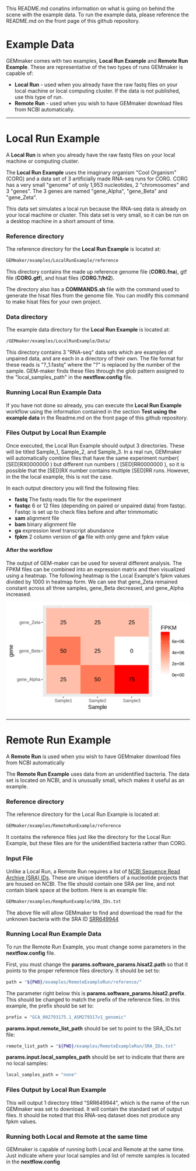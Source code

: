 This README.md conatins information on what is going on behind the scene with the example data. To run the example data, please reference the README.md on the front page of this github repository.


# Example Data

GEMmaker comes with two examples, **Local Run Example** and **Remote Run Example**. These are representative of the two types of runs GEMmaker is capable of:
* **Local Run** - used when you already have the raw fastq files on your local machine or local computing cluster. If the data is not published, use this type of run.
* **Remote Run** - used when you wish to have GEMmaker download files from NCBI automatically.

---

# Local Run Example
A **Local Run** is when you already have the raw fastq files on your local machine or computing cluster.

The **Local Run Example** uses the imaginary organism "Cool Organism" (CORG) and a data set of 3 artificially made RNA-seq runs for CORG. CORG has a very small "genome" of only 1,953 nucleotides, 2 "chromosomes" and 3 "genes". The 3 genes are named "gene\_Alpha", "gene\_Beta" and "gene\_Zeta".

This data set simulates a local run because the RNA-seq data is already on your local machine or cluster. This data set is very small, so it can be run on a desktop machine in a short amount of time.

### Reference directory
The reference directory for the **Local Run Example** is located at:
```bash
GEMmaker/examples/LocalRunExample/reference
```
This directory contains the made up reference genome file (**CORG.fna**), gtf file (**CORG.gtf**), and hisat files (**CORG.?/ht2**).

The directory also has a **COMMANDS.sh** file with the command used to generate the hisat files from the genome file. You can modify this command to make hisat files for your own project.

### Data directory
The example data directory for the **Local Run Example** is located at:  
```bash
/GEMmaker/examples/LocalRunExample/Data/
```
This directory contains 3 "RNA-seq" data sets which are examples of unpaired data, and are each in a directory of their own. The file format for these reads is "?\_1.fastq" where the "?" is replaced by the number of the sample. GEM-maker finds these files through the glob pattern assigned to the "local\_samples\_path" in the **nextflow.config** file.

### Running Local Run Example Data
If you have not done so already, you can execute the **Local Run Example** workflow using the information contained in the section **Test using the example data** in the Readme.md on the front page of this github repository.

### Files Output by Local Run Example
Once executed, the Local Run Example should output 3 directories. These will be titled Sample_1, Sample_2, and Sample_3. In a real run, GEMmaker will automatically combine files that have the same experiment number( \[SED\]RX0000000 ) but different run numbers ( \[SED\]RR0000000 ), so it is possible that the \[SED\]RX number contains multiple \[SED\]RR runs. However, in the the local example, this is not the case.

In each output directory you will find the following files:
- **fastq**   The fastq reads file for the experiment
- **fastqc**  6 or 12 files (depending on paired or unpaired data) from fastqc. Fastqc is set up to check files before and after trimmomatic
- **sam**  alignment file
- **bam**   binary alignment file
- **ga**  expression level transcript abundance
- **fpkm**  2 column version of **ga** file with only gene and fpkm value

#### After the workflow

The output of GEM-maker can be used for several different analysis. The FPKM files can be combined into an expression matrix and then visualized using a heatmap. The following heatmap is the Local Example's fpkm values divided by 1000 in heatmap form. We can see that gene_Zeta remained constant across all three samples, gene_Beta decreased, and gene_Alpha increased.

![heatmap](../images/heatmap.png)

---
# Remote Run Example
A **Remote Run** is used when you wish to have GEMmaker download files from NCBI automatically

The **Remote Run Example** uses data from an unidentified bacteria. The data set is located on NCBI, and is unusually small, which makes it useful as an example.

### Reference directory
The reference directory for the Local Run Example is located at:
```bash
GEMmaker/examples/RemoteRunExample/reference
```
It contains the reference files just like the directory for the Local Run Example, but these files are for the unidentified bacteria rather than CORG.

### Input File
Unlike a Local Run, a Remote Run requires a list of [NCBI Sequence Read Archive (SRA) IDs](https://www.ncbi.nlm.nih.gov/sra). These are unique identifiers of a nucleotide projects that are housed on NCBI. The file should contain one SRA per line, and not contain blank space at the bottom. Here is an example file:
```bash
GEMmaker/examples/RempRunExample/SRA_IDs.txt
```
The above file will allow GEMmaker to find and download the read for the unknown bacteria with the SRA ID [SRR649944](https://www.ncbi.nlm.nih.gov/sra/SRR649944/)
### Running Local Run Example Data
To run the Remote Run Example, you must change some parameters in the **nextflow.config** file.

First, you must change the **params.software_params.hisat2.path** so that it points to the proper reference files directory. It should be set to:
```bash
path = "${PWD}/examples/RemoteExampleRun/reference/"
```
The parameter right below this is **params.software_params.hisat2.prefix**. This should be changed to match the prefix of the reference files. In this example, the prefix should be set to:
```bash
prefix = "GCA_002793175.1_ASM279317v1_genomic"
```

**params.input.remote_list_path** should be set to point to the SRA_IDs.txt file:
```bash
remote_list_path = "${PWD}/examples/RemoteExampleRun/SRA_IDs.txt"
```  
**params.input.local_samples_path** should be set to indicate that there are no local samples:
```bash
local_samples_path = "none"
```
### Files Output by Local Run Example
This will output 1 directory titled "SRR649944", which is the name of the run GEMmaker was set to download. It will contain the standard set of output files.
It should be noted that this RNA-seq dataset does not produce any fpkm values.

### Running both Local and Remote at the same time
GEMmaker is capable of running both Local and Remote at the same time. Just indicate where your local samples and list of remote samples is located in the **nextflow.config**
